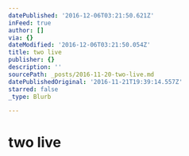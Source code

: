 ```yaml
---
datePublished: '2016-12-06T03:21:50.621Z'
inFeed: true
author: []
via: {}
dateModified: '2016-12-06T03:21:50.054Z'
title: two live
publisher: {}
description: ''
sourcePath: _posts/2016-11-20-two-live.md
datePublishedOriginal: '2016-11-21T19:39:14.557Z'
starred: false
_type: Blurb

---
```

# two live